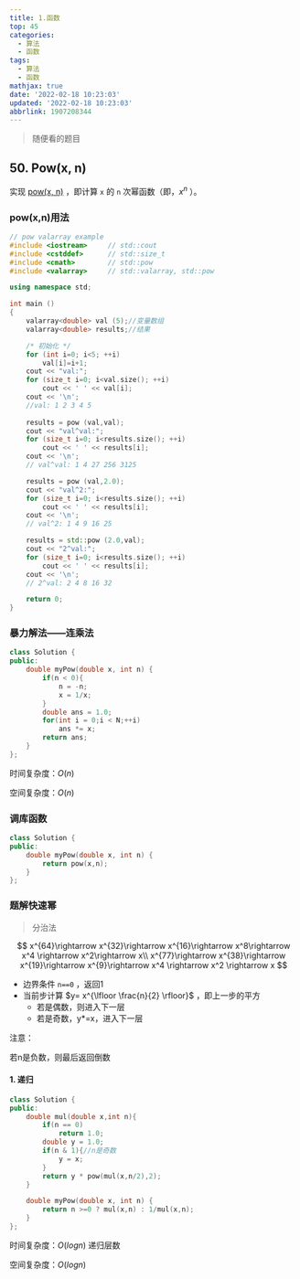 ```yaml
---
title: 1.函数
top: 45
categories:
  - 算法
  - 函数
tags:
  - 算法
  - 函数
mathjax: true
date: '‎2022‎-‎02‎-‎18‎ ‏‎10:23:03'
updated: '‎2022‎-‎02‎-‎18‎ ‏‎10:23:03'
abbrlink: 1907208344
---
```


>   随便看的题目

<!--more-->

## 50. Pow(x, n)

实现 [pow(x, n)](https://www.cplusplus.com/reference/valarray/pow/) ，即计算 `x` 的 `n` 次幂函数（即，$x^n$ ）。

### pow(x,n)用法

```c++
// pow valarray example
#include <iostream>     // std::cout
#include <cstddef>      // std::size_t
#include <cmath>        // std::pow
#include <valarray>     // std::valarray, std::pow

using namespace std;

int main ()
{
    valarray<double> val (5);//变量数组
    valarray<double> results;//结果

    /* 初始化 */
    for (int i=0; i<5; ++i) 
        val[i]=i+1;
    cout << "val:";
    for (size_t i=0; i<val.size(); ++i) 
        cout << ' ' << val[i];
    cout << '\n';
	//val: 1 2 3 4 5
    
    results = pow (val,val);
    cout << "val^val:";
    for (size_t i=0; i<results.size(); ++i) 
        cout << ' ' << results[i];
    cout << '\n';
    // val^val: 1 4 27 256 3125

    results = pow (val,2.0);
    cout << "val^2:";
    for (size_t i=0; i<results.size(); ++i) 
        cout << ' ' << results[i];
    cout << '\n';
    // val^2: 1 4 9 16 25

    results = std::pow (2.0,val);
    cout << "2^val:";
    for (size_t i=0; i<results.size(); ++i) 
        cout << ' ' << results[i];
    cout << '\n';
    // 2^val: 2 4 8 16 32

    return 0;
}
```

### 暴力解法——连乘法

```c++
class Solution {
public:
    double myPow(double x, int n) {
        if(n < 0){
            n = -n;
            x = 1/x;
        }
        double ans = 1.0;
        for(int i = 0;i < N;++i)
            ans *= x;
        return ans;
    }
};
```

时间复杂度：$O(n)$

空间复杂度：$O(n)$

### 调库函数

```c++
class Solution {
public:
    double myPow(double x, int n) {
        return pow(x,n);
    }
};
```

### 题解快速幂

>   分治法

$$
x^{64}\rightarrow x^{32}\rightarrow x^{16}\rightarrow x^8\rightarrow x^4 \rightarrow x^2\rightarrow  x\\
x^{77}\rightarrow x^{38}\rightarrow x^{19}\rightarrow x^{9}\rightarrow x^4 \rightarrow x^2 \rightarrow x
$$

-   边界条件 `n==0` ，返回1
-   当前步计算 $y= x^{\lfloor \frac{n}{2} \rfloor}$ ，即上一步的平方
    -   若是偶数，则进入下一层
    -   若是奇数，y\*=x，进入下一层 

注意：

若n是负数，则最后返回倒数

#### 1. 递归

```c++
class Solution {
public:
    double mul(double x,int n){
        if(n == 0)
            return 1.0;
        double y = 1.0;
        if(n & 1){//n是奇数
            y = x;
        }
        return y * pow(mul(x,n/2),2);
    }

    double myPow(double x, int n) { 
        return n >=0 ? mul(x,n) : 1/mul(x,n);
    }
};
```

时间复杂度：$O(logn)$ 递归层数

空间复杂度：$O(logn)$
